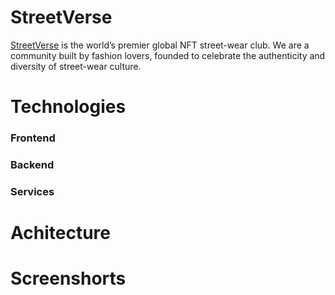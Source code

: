# StreetVerse
[StreetVerse](https://www.streetverse.club) is the world’s premier global NFT street-wear club. We are a community built by fashion lovers, founded to celebrate the authenticity and diversity of street-wear culture.

# Technologies

### Frontend
[comment]: <> (Add frontend technologies here)

### Backend
[comment]: <> (Add backend technologies here)
### Services
[comment]: <> (Add api servies list  here)

# Achitecture
[comment]: <> (Add wireframe of App achitecture here)

# Screenshorts
[comment]: <> (Add frontend screeshorts here)